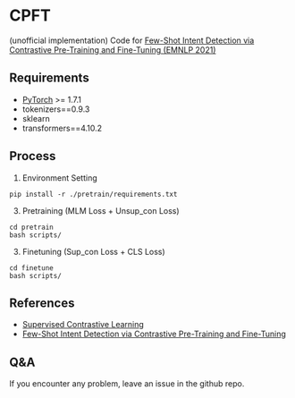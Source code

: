 # CPFT
(unofficial implementation) Code for [Few-Shot Intent Detection via Contrastive Pre-Training and Fine-Tuning  (EMNLP 2021)](https://arxiv.org/pdf/2109.06349.pdf)


## Requirements
* [PyTorch](http://pytorch.org/) >= 1.7.1
* tokenizers==0.9.3
* sklearn
* transformers==4.10.2

## Process

1. Environment Setting
```console
pip install -r ./pretrain/requirements.txt
```

3. Pretraining (MLM Loss + Unsup_con Loss)
```console
cd pretrain
bash scripts/
```

3. Finetuning (Sup_con Loss + CLS Loss)
```console
cd finetune
bash scripts/
```

## References
* [Supervised Contrastive Learning](https://arxiv.org/pdf/2004.11362.pdf)
* [Few-Shot Intent Detection via Contrastive Pre-Training and Fine-Tuning](https://arxiv.org/pdf/2109.06349.pdf)

## Q&A
If you encounter any problem, leave an issue in the github repo.
